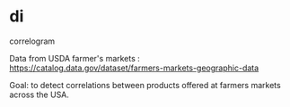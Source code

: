 # di
correlogram

Data from USDA farmer's markets : https://catalog.data.gov/dataset/farmers-markets-geographic-data

Goal: to detect correlations between products offered at farmers markets across the USA.
